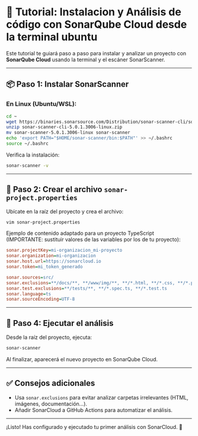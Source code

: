 # 🚀 Tutorial: Instalacion y Análisis de código con SonarQube Cloud desde la terminal ubuntu

Este tutorial te guiará paso a paso para instalar y analizar un proyecto con **SonarQube Cloud** usando la terminal y el escáner SonarScanner.

---

## 📦 Paso 1: Instalar SonarScanner

### En Linux (Ubuntu/WSL):

```bash
cd ~
wget https://binaries.sonarsource.com/Distribution/sonar-scanner-cli/sonar-scanner-cli-5.0.1.3006-linux.zip
unzip sonar-scanner-cli-5.0.1.3006-linux.zip
mv sonar-scanner-5.0.1.3006-linux sonar-scanner
echo 'export PATH="$HOME/sonar-scanner/bin:$PATH"' >> ~/.bashrc
source ~/.bashrc
```

Verifica la instalación:

```bash
sonar-scanner -v
```

---

## 📄 Paso 2: Crear el archivo `sonar-project.properties`

Ubícate en la raíz del proyecto y crea el archivo:

```bash
vim sonar-project.properties
```

Ejemplo de contenido adaptado para un proyecto TypeScript (IMPORTANTE: sustituir valores de las variables por los de tu proyecto):

```ini
sonar.projectKey=mi-organizacion_mi-proyecto
sonar.organization=mi-organizacion
sonar.host.url=https://sonarcloud.io
sonar.token=mi_token_generado

sonar.sources=src/
sonar.exclusions=**/docs/**, **/www/img/**, **/*.html, **/*.css, **/*.png
sonar.test.exclusions=**/tests/**, **/*.spec.ts, **/*.test.ts
sonar.language=ts
sonar.sourceEncoding=UTF-8
```

---

## 🚀 Paso 4: Ejecutar el análisis

Desde la raíz del proyecto, ejecuta:

```bash
sonar-scanner
```

Al finalizar, aparecerá el nuevo proyecto en SonarQube Cloud.

---

## ✅ Consejos adicionales

- Usa `sonar.exclusions` para evitar analizar carpetas irrelevantes (HTML, imágenes, documentación...).
- Añadir SonarCloud a GitHub Actions para automatizar el análisis.

---

¡Listo! Has configurado y ejecutado tu primer análisis con SonarCloud. 🎉

